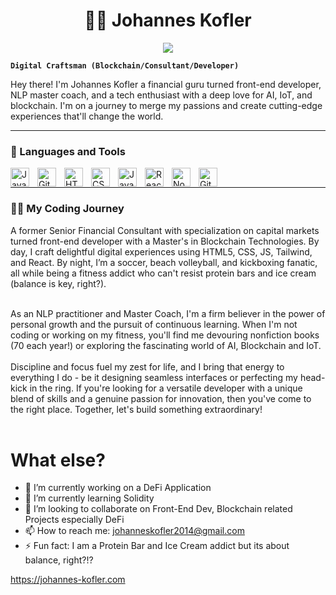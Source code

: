 <h1 align="center">🏄‍♂️ Johannes Kofler</h1>

<p align="center">
  <img src="https://readme-typing-svg.demolab.com/?lines=Front-End Developer;Always learning and growing!;&font=Fira%20Code&center=true&width=380&height=50&duration=4000&pause=1000">
</p>

**`Digital Craftsman (Blockchain/Consultant/Developer)`**

Hey there! I'm Johannes Kofler
a financial guru turned front-end developer, NLP master coach, and a tech enthusiast with a deep love for AI, IoT, and blockchain. I'm on a journey to merge my passions and create cutting-edge experiences that'll change the world.

---

### 🧰 Languages and Tools

<img align="left" alt="Java" width="30px" style="padding-right:10px;" src="https://cdn.jsdelivr.net/gh/devicons/devicon/icons/java/java-original.svg"/>
<img align="left" alt="Git" width="30px" style="padding-right:10px;" src="https://cdn.jsdelivr.net/gh/devicons/devicon/icons/git/git-original.svg" />
<img align="left" alt="HTML" width="30px" style="padding-right:10px;" src="https://cdn.jsdelivr.net/gh/devicons/devicon/icons/html5/html5-plain.svg" />
<img align="left" alt="CSS" width="30px" style="padding-right:10px;" src="https://cdn.jsdelivr.net/gh/devicons/devicon/icons/css3/css3-plain.svg" />
<img align="left" alt="JavaScript" width="30px" style="padding-right:10px;" src="https://cdn.jsdelivr.net/gh/devicons/devicon/icons/javascript/javascript-plain.svg" />
<img align="left" alt="React" width="30px" style="padding-right:10px;" src="https://cdn.jsdelivr.net/gh/devicons/devicon/icons/react/react-original.svg" />
<img align="left" alt="NodeJS" width="30px" style="padding-right:10px;" src="https://cdn.jsdelivr.net/gh/devicons/devicon/icons/nodejs/nodejs-original.svg" />
<img align="left" alt="GitHub" width="30px" style="padding-right:10px;" src="https://cdn.jsdelivr.net/gh/devicons/devicon/icons/github/github-original.svg" />
<br />

---
###
<summary><h3>👨‍💻 My Coding Journey</h3></summary>
A former Senior Financial Consultant with specialization on capital markets turned front-end developer with a Master's in Blockchain Technologies. By day, I craft delightful digital experiences using HTML5, CSS, JS, Tailwind, and React. By night, I’m a soccer, beach volleyball, and kickboxing fanatic, all while being a fitness addict who can't resist protein bars and ice cream (balance is key, right?).
<br><br>

As an NLP practitioner and Master Coach, I'm a firm believer in the power of personal growth and the pursuit of continuous learning. When I'm not coding or working on my fitness, you'll find me devouring nonfiction books (70 each year!) or exploring the fascinating world of AI, Blockchain and IoT.
<br><br>
Discipline and focus fuel my zest for life, and I bring that energy to everything I do - be it designing seamless interfaces or perfecting my head-kick in the ring. If you're looking for a versatile developer with a unique blend of skills and a genuine passion for innovation, then you've come to the right place. Together, let's build something extraordinary!
<br><br>
# What else?
- 🔭 I’m currently working on a DeFi Application
- 🌱 I’m currently learning Solidity
- 👯 I’m looking to collaborate on Front-End Dev, Blockchain related Projects especially DeFi
- 📫 How to reach me: johanneskofler2014@gmail.com
- ⚡ Fun fact: I am a Protein Bar and Ice Cream addict but its about balance, right?!?

https://johannes-kofler.com
